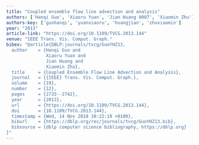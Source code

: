 ```yaml
---
title: "Coupled ensemble flow line advection and analysis"
authors: ['Hanqi Guo', 'Xiaoru Yuan', 'Jian Huang 0007', 'Xiaomin Zhu']
authors-key: ['guohanqi', 'yuanxiaoru', 'huangjian', 'zhuxiaomin']
year: "2013"
article-link: "https://doi.org/10.1109/TVCG.2013.144"
venue: "IEEE Trans. Vis. Comput. Graph."
bibex: "@article{DBLP:journals/tvcg/GuoYHZ13,
  author    = {Hanqi Guo and
               Xiaoru Yuan and
               Jian Huang and
               Xiaomin Zhu},
  title     = {Coupled Ensemble Flow Line Advection and Analysis},
  journal   = {{IEEE} Trans. Vis. Comput. Graph.},
  volume    = {19},
  number    = {12},
  pages     = {2733--2742},
  year      = {2013},
  url       = {https://doi.org/10.1109/TVCG.2013.144},
  doi       = {10.1109/TVCG.2013.144},
  timestamp = {Wed, 14 Nov 2018 10:22:19 +0100},
  biburl    = {https://dblp.org/rec/journals/tvcg/GuoYHZ13.bib},
  bibsource = {dblp computer science bibliography, https://dblp.org}
}"
---
```

